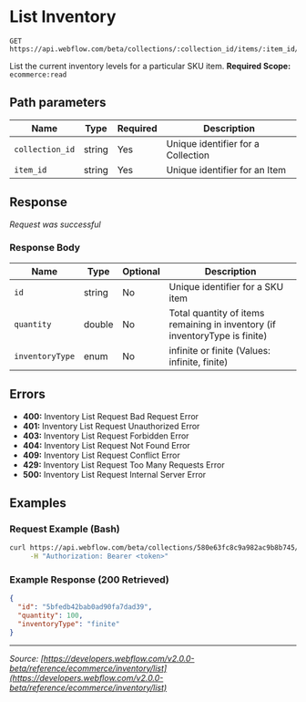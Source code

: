 # List Inventory

```
GET https://api.webflow.com/beta/collections/:collection_id/items/:item_id/inventory
```

List the current inventory levels for a particular SKU item.
**Required Scope:** `ecommerce:read`


## Path parameters

| Name | Type | Required | Description |
|---|---|---|---|
| `collection_id` | string | Yes | Unique identifier for a Collection |
| `item_id` | string | Yes | Unique identifier for an Item |




## Response

_Request was successful_

### Response Body

| Name | Type | Optional | Description |
|---|---|---|---|
| `id` | string | No | Unique identifier for a SKU item |
| `quantity` | double | No | Total quantity of items remaining in inventory (if inventoryType is finite) |
| `inventoryType` | enum | No | infinite or finite (Values: infinite, finite) |




## Errors

* **400:** Inventory List Request Bad Request Error
* **401:** Inventory List Request Unauthorized Error
* **403:** Inventory List Request Forbidden Error
* **404:** Inventory List Request Not Found Error
* **409:** Inventory List Request Conflict Error
* **429:** Inventory List Request Too Many Requests Error
* **500:** Inventory List Request Internal Server Error




## Examples

### Request Example (Bash)

```bash
curl https://api.webflow.com/beta/collections/580e63fc8c9a982ac9b8b745/items/580e64008c9a982ac9b8b754/inventory \
     -H "Authorization: Bearer <token>"
```

### Example Response (200 Retrieved)

```json
{
  "id": "5bfedb42bab0ad90fa7dad39",
  "quantity": 100,
  "inventoryType": "finite"
}
```


---
*Source: [https://developers.webflow.com/v2.0.0-beta/reference/ecommerce/inventory/list](https://developers.webflow.com/v2.0.0-beta/reference/ecommerce/inventory/list)*